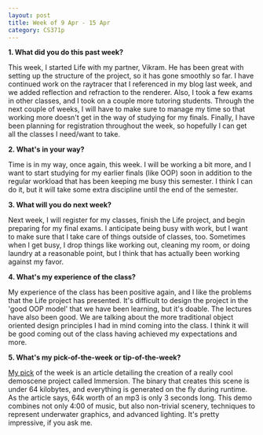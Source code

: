 ```yaml
---
layout: post
title: Week of 9 Apr - 15 Apr
category: CS371p
---
```


__1. What did you do this past week?__

This week, I started Life with my partner, Vikram. He has been great with setting up the structure of the project, so it has gone smoothly so far. I have continued work on the raytracer that I referenced in my blog last week, and we added reflection and refraction to the renderer. Also, I took a few exams in other classes, and I took on a couple more tutoring students. Through the next couple of weeks, I will have to make sure to manage my time so that working more doesn't get in the way of studying for my finals. Finally, I have been planning for registration throughout the week, so hopefully I can get all the classes I need/want to take.

__2. What's in your way?__

Time is in my way, once again, this week. I will be working a bit more, and I want to start studying for my earlier finals (like OOP) soon in addition to the regular workload that has been keeping me busy this semester. I think I can do it, but it will take some extra discipline until the end of the semester.

__3. What will you do next week?__

Next week, I will register for my classes, finish the Life project, and begin preparing for my final exams. I anticipate being busy with work, but I want to make sure that I take care of things outside of classes, too. Sometimes when I get busy, I drop things like working out, cleaning my room, or doing laundry at a reasonable point, but I think that has actually been working against my favor.

__4. What's my experience of the class?__

My experience of the class has been positive again, and I like the problems that the Life project has presented. It's difficult to design the project in the 'good OOP model' that we have been learning, but it's doable. The lectures have also been good. We are talking about the more traditional object oriented design principles I had in mind coming into the class. I think it will be good coming out of the class having achieved my expectations and more.

__5. What's my pick-of-the-week or tip-of-the-week?__

[My pick](http://www.ctrl-alt-test.fr/2018/a-dive-into-the-making-of-immersion/) of the week is an article detailing the creation of a really cool demoscene project called Immersion. The binary that creates this scene is under 64 kilobytes, and everything is generated on the fly during runtime. As the article says, 64k worth of an mp3 is only 3 seconds long. This demo combines not only 4:00 of music, but also non-trivial scenery, techniques to represent underwater graphics, and advanced lighting. It's pretty impressive, if you ask me.
